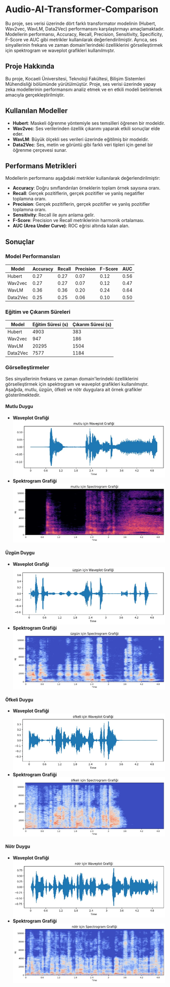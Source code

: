 # Audio-AI-Transformer-Comparison

Bu proje, ses verisi üzerinde dört farklı transformator modelinin (Hubert, Wav2vec, WavLM, Data2Vec) performansını karşılaştırmayı amaçlamaktadır. Modellerin performansı, Accuracy, Recall, Precision, Sensitivity, Specificity, F-Score ve AUC gibi metrikler kullanılarak değerlendirilmiştir. Ayrıca, ses sinyallerinin frekans ve zaman domain'lerindeki özelliklerini görselleştirmek için spektrogram ve waveplot grafikleri kullanılmıştır.

## Proje Hakkında

Bu proje, Kocaeli Üniversitesi, Teknoloji Fakültesi, Bilişim Sistemleri Mühendisliği bölümünde yürütülmüştür. Proje, ses verisi üzerinde yapay zeka modellerinin performansını analiz etmek ve en etkili modeli belirlemek amacıyla gerçekleştirilmiştir.

## Kullanılan Modeller

- **Hubert**: Maskeli öğrenme yöntemiyle ses temsilleri öğrenen bir modeldir.
- **Wav2vec**: Ses verilerinden özellik çıkarımı yaparak etkili sonuçlar elde eder.
- **WavLM**: Büyük ölçekli ses verileri üzerinde eğitilmiş bir modeldir.
- **Data2Vec**: Ses, metin ve görüntü gibi farklı veri tipleri için genel bir öğrenme çerçevesi sunar.

## Performans Metrikleri

Modellerin performansı aşağıdaki metrikler kullanılarak değerlendirilmiştir:

- **Accuracy**: Doğru sınıflandırılan örneklerin toplam örnek sayısına oranı.
- **Recall**: Gerçek pozitiflerin, gerçek pozitifler ve yanlış negatifler toplamına oranı.
- **Precision**: Gerçek pozitiflerin, gerçek pozitifler ve yanlış pozitifler toplamına oranı.
- **Sensitivity**: Recall ile aynı anlama gelir.
- **F-Score**: Precision ve Recall metriklerinin harmonik ortalaması.
- **AUC (Area Under Curve)**: ROC eğrisi altında kalan alan.

## Sonuçlar

### Model Performansları

| Model    | Accuracy | Recall | Precision | F-Score | AUC  |
|----------|----------|--------|-----------|---------|------|
| Hubert   | 0.27     | 0.27   | 0.07      | 0.12    | 0.56 |
| Wav2vec  | 0.27     | 0.27   | 0.07      | 0.12    | 0.47 |
| WavLM    | 0.36     | 0.36   | 0.20      | 0.24    | 0.64 |
| Data2Vec | 0.25     | 0.25   | 0.06      | 0.10    | 0.50 |

### Eğitim ve Çıkarım Süreleri

| Model    | Eğitim Süresi (s) | Çıkarım Süresi (s) |
|----------|------------------|-------------------|
| Hubert   | 4903             | 383               |
| Wav2vec  | 947              | 186               |
| WavLM    | 20295            | 1504              |
| Data2Vec | 7577             | 1184              |

### Görselleştirmeler

Ses sinyallerinin frekans ve zaman domain'lerindeki özelliklerini görselleştirmek için spektrogram ve waveplot grafikleri kullanılmıştır. Aşağıda, mutlu, üzgün, öfkeli ve nötr duygulara ait örnek grafikler gösterilmektedir.

#### Mutlu Duygu
- **Waveplot Grafiği**  
  ![Mutlu Duygu Waveplot](graphs/waveplot_mutlu.png)
- **Spektrogram Grafiği**  
  ![Mutlu Duygu Spektrogram](graphs/spectrogram_mutlu.png)

#### Üzgün Duygu
- **Waveplot Grafiği**  
  ![Üzgün Duygu Waveplot](graphs/waveplot_uzgun.png)
- **Spektrogram Grafiği**  
  ![Üzgün Duygu Spektrogram](graphs/spectrogram_uzgun.png)

#### Öfkeli Duygu
- **Waveplot Grafiği**  
  ![Öfkeli Duygu Waveplot](graphs/waveplot_ofkeli.png)
- **Spektrogram Grafiği**  
  ![Öfkeli Duygu Spektrogram](graphs/spectrogram_ofkeli.png)

#### Nötr Duygu
- **Waveplot Grafiği**  
  ![Nötr Duygu Waveplot](graphs/waveplot_notr.png)
- **Spektrogram Grafiği**  
  ![Nötr Duygu Spektrogram](graphs/spectrogram_notr.png)
